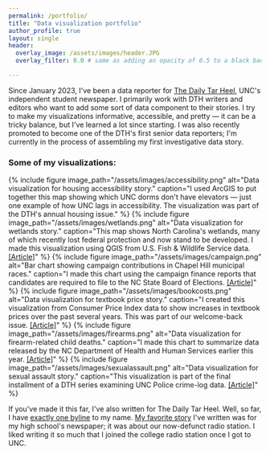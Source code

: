 ```yaml
---
permalink: /portfolio/
title: "Data visualization portfolio"
author_profile: true
layout: single
header:
  overlay_image: /assets/images/header.JPG
  overlay_filter: 0.0 # same as adding an opacity of 0.5 to a black background

---
```

Since January 2023, I've been a data reporter for [The Daily Tar Heel](https://www.dailytarheel.com), UNC's independent student newspaper. I primarily work with DTH writers and editors who want to add some sort of data component to their stories. I try to make my visualizations informative, accessible, and pretty — it can be a tricky balance, but I've learned a lot since starting. I was also recently promoted to become one of the DTH's first senior data reporters; I'm currently in the process of assembling my first investigative data story.

### Some of my visualizations:

{% include figure image_path="/assets/images/accessibility.png" alt="Data visualization for housing accessibility story." caption="I used ArcGIS to put together this map showing which UNC dorms don't have elevators — just one example of how UNC lags in accessibility. The visualization was part of the DTH's annual housing issue." %}
{% include figure image_path="/assets/images/wetlands.png" alt="Data visualization for wetlands story." caption="This map shows North Carolina's wetlands, many of which recently lost federal protection and now stand to be developed. I made this visualization using QGIS from U.S. Fish & Wildlife Service data. [[Article]](https://www.dailytarheel.com/article/2023/09/city-north-carolina-wetlands-farm-bill-environmental-impacts)" %}
{% include figure image_path="/assets/images/campaign.png" alt="Bar chart showing campaign contributions in Chapel Hill municipal races." caption="I made this chart using the campaign finance reports that candidates are required to file to the NC State Board of Elections. [[Article]](https://www.dailytarheel.com/article/2023/10/city-campaign-finance-early-october-chapel-hill-town-council-mayor-carrboro-chccss-adam-searing-jess-anderson)" %}
{% include figure image_path="/assets/images/bookcosts.png" alt="Data visualization for textbook price story." caption="I created this visualization from Consumer Price Index data to show increases in textbook prices over the past several years. This was part of our welcome-back issue. [[Article]](https://www.dailytarheel.com/article/2023/08/university-inflation-impacts-update)" %}
{% include figure image_path="/assets/images/firearms.png" alt="Data visualization for firearm-related child deaths." caption="I made this chart to summarize data released by the NC Department of Health and Human Services earlier this year. [[Article]](https://www.dailytarheel.com/article/2023/03/city-child-fatality-task-force-feb-update)" %}
{% include figure image_path="/assets/images/sexualassault.png" alt="Data visualization for sexual assault story." caption="This visualization is part of the final installment of a DTH series examining UNC Police crime-log data. [[Article]](https://www.dailytarheel.com/article/2023/04/university-sexual-assault-crime-log-data-unc-chapel-hill)" %}


If you've made it this far, I've also written for The Daily Tar Heel. Well, so far, I have [exactly one byline](https://www.dailytarheel.com/article/2023/06/city-chapel-hill-carrboro-pride-preview) to my name. [My favorite story](https://thechoatenews.choate.edu/2022/04/02/choates-radio-station-its-dead-air-from-here/) I've written was for my high school's newspaper; it was about our now-defunct radio station. I liked writing it so much that I joined the college radio station once I got to UNC.